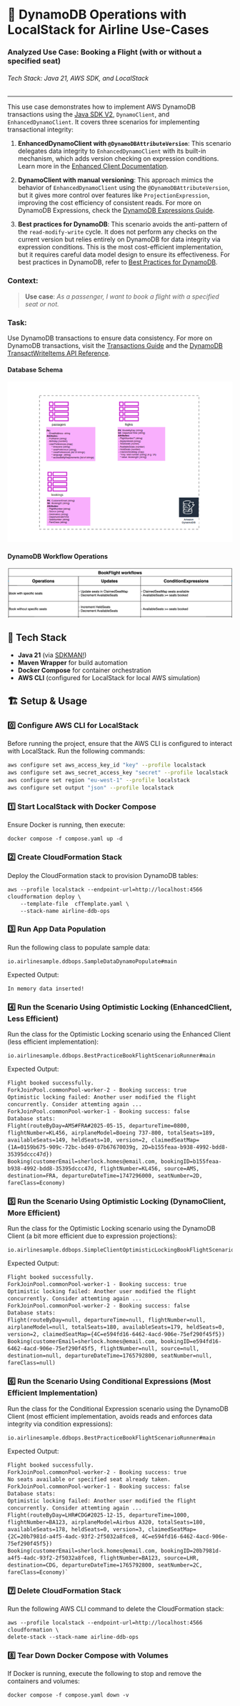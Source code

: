 # 🚀 DynamoDB Operations with LocalStack for Airline Use-Cases

### Analyzed Use Case: Booking a Flight (with or without a specified seat)

###### _Tech Stack: Java 21, AWS SDK, and LocalStack_

---

This use case demonstrates how to implement AWS DynamoDB transactions using the [Java SDK V2](https://docs.aws.amazon.com/sdk-for-java/latest/developer-guide/welcome.html), `DynamoClient`, and `EnhancedDynamoClient`. It covers three scenarios for implementing transactional integrity:

1. **EnhancedDynamoClient with `@DynamoDBAttributeVersion`**: This scenario delegates data integrity to `EnhancedDynamoClient` with its built-in mechanism, which adds version checking on expression conditions. Learn more in the [Enhanced Client Documentation](https://docs.aws.amazon.com/amazondynamodb/latest/developerguide/DynamoDBMapper.HowItWorks.html).

2. **DynamoClient with manual versioning**: This approach mimics the behavior of `EnhancedDynamoClient` using the `@DynamoDBAttributeVersion`, but it gives more control over features like `ProjectionExpression`, improving the cost efficiency of consistent reads. For more on DynamoDB Expressions, check the [DynamoDB Expressions Guide](https://docs.aws.amazon.com/amazondynamodb/latest/developerguide/Expressions.html).

3. **Best practices for DynamoDB**: This scenario avoids the anti-pattern of the `read-modify-write` cycle. It does not perform any checks on the current version but relies entirely on DynamoDB for data integrity via expression conditions. This is the most cost-efficient implementation, but it requires careful data model design to ensure its effectiveness. For best practices in DynamoDB, refer to [Best Practices for DynamoDB](https://docs.aws.amazon.com/amazondynamodb/latest/developerguide/BestPractices.html).

### Context:

> **Use case**: _As a passenger, I want to book a flight with a specified seat or not._

### Task:
Use DynamoDB transactions to ensure data consistency. For more on DynamoDB transactions, visit the [Transactions Guide](https://docs.aws.amazon.com/amazondynamodb/latest/developerguide/Transactions.html) and the [DynamoDB TransactWriteItems API Reference](https://docs.aws.amazon.com/amazondynamodb/latest/APIReference/API_TransactWriteItems.html).

#### Database Schema
![database-schema.png](database-schema.png)

#### DynamoDB Workflow Operations
![booking-workflows.png](booking-workflows.png)

## 📌 Tech Stack

- **Java 21** (via [SDKMAN!](https://sdkman.io/))
- **Maven Wrapper** for build automation
- **Docker Compose** for container orchestration
- **AWS CLI** (configured for LocalStack for local AWS simulation)

## 🏗️ Setup & Usage

### 0️⃣ Configure AWS CLI for LocalStack

Before running the project, ensure that the AWS CLI is configured to interact with LocalStack. Run the following commands:

```bash
aws configure set aws_access_key_id "key" --profile localstack
aws configure set aws_secret_access_key "secret" --profile localstack
aws configure set region "eu-west-1" --profile localstack
aws configure set output "json" --profile localstack
```

### 1️⃣ Start LocalStack with Docker Compose

Ensure Docker is running, then execute:
```shell
docker compose -f compose.yaml up -d
```

### 2️⃣ Create CloudFormation Stack

Deploy the CloudFormation stack to provision DynamoDB tables:
```shell
aws --profile localstack --endpoint-url=http://localhost:4566 cloudformation deploy \
    --template-file  cfTemplate.yaml \
    --stack-name airline-ddb-ops
```

### 3️⃣ Run App Data Population
Run the following class to populate sample data:
```shell
io.airlinesample.ddbops.SampleDataDynamoPopulate#main
```
Expected Output:
```shell
In memory data inserted!
```

### 4️⃣ Run the Scenario Using Optimistic Locking (EnhancedClient, Less Efficient)
Run the class for the Optimistic Locking scenario using the Enhanced Client (less efficient implementation):
```shell
io.airlinesample.ddbops.BestPracticeBookFlightScenarioRunner#main
```
Expected Output:
```shell
Flight booked successfully.
ForkJoinPool.commonPool-worker-2 - Booking success: true
Optimistic locking failed: Another user modified the flight concurrently. Consider attemting again ...
ForkJoinPool.commonPool-worker-1 - Booking success: false
Database stats:
Flight(routeByDay=AMS#FRA#2025-05-15, departureTime=0800, flightNumber=KL456, airplaneModel=Boeing 737-800, totalSeats=189, availableSeats=149, heldSeats=10, version=2, claimedSeatMap={1A=0159b675-909c-72bc-bd49-07b67670039g, 2D=b155feaa-b938-4992-bdd8-35395dccc47d})
Booking(customerEmail=sherlock.homes@email.com, bookingID=b155feaa-b938-4992-bdd8-35395dccc47d, flightNumber=KL456, source=AMS, destination=FRA, departureDateTime=1747296000, seatNumber=2D, fareClass=Economy)
```

### 5️⃣ Run the Scenario Using Optimistic Locking (DynamoClient, More Efficient)
Run the class for the Optimistic Locking scenario using the DynamoDB Client (a bit more efficient due to expression projections):
```shell
io.airlinesample.ddbops.SimpleClientOptimisticLockingBookFlightScenarioRunner#main
```
Expected Output:
```shell
Flight booked successfully.
ForkJoinPool.commonPool-worker-1 - Booking success: true
Optimistic locking failed: Another user modified the flight concurrently. Consider attemting again ...
ForkJoinPool.commonPool-worker-2 - Booking success: false
Database stats:
Flight(routeByDay=null, departureTime=null, flightNumber=null, airplaneModel=null, totalSeats=180, availableSeats=179, heldSeats=0, version=2, claimedSeatMap={4C=e594fd16-6462-4acd-906e-75ef290f45f5})
Booking(customerEmail=sherlock.homes@email.com, bookingID=e594fd16-6462-4acd-906e-75ef290f45f5, flightNumber=null, source=null, destination=null, departureDateTime=1765792800, seatNumber=null, fareClass=null)
```

### 6️⃣ Run the Scenario Using Conditional Expressions (Most Efficient Implementation)
Run the class for the Conditional Expression scenario using the DynamoDB Client (most efficient implementation, avoids reads and enforces data integrity via condition expressions):
```shell
io.airlinesample.ddbops.BestPracticeBookFlightScenarioRunner#main
```
Expected Output:
```shell
Flight booked successfully.
ForkJoinPool.commonPool-worker-2 - Booking success: true
No seats available or specified seat already taken.
ForkJoinPool.commonPool-worker-1 - Booking success: false
Database stats:
Optimistic locking failed: Another user modified the flight concurrently. Consider attemting again ...
Flight(routeByDay=LHR#CDG#2025-12-15, departureTime=1000, flightNumber=BA123, airplaneModel=Airbus A320, totalSeats=180, availableSeats=178, heldSeats=0, version=3, claimedSeatMap={2C=20b7981d-a4f5-4adc-93f2-2f5032a8fce8, 4C=e594fd16-6462-4acd-906e-75ef290f45f5})
Booking(customerEmail=sherlock.homes@email.com, bookingID=20b7981d-a4f5-4adc-93f2-2f5032a8fce8, flightNumber=BA123, source=LHR, destination=CDG, departureDateTime=1765792800, seatNumber=2C, fareClass=Economy)`
```

### 7️⃣ Delete CloudFormation Stack

Run the following AWS CLI command to delete the CloudFormation stack:
```shell
aws --profile localstack --endpoint-url=http://localhost:4566 cloudformation \
delete-stack --stack-name airline-ddb-ops
```

### 8️⃣ Tear Down Docker Compose with Volumes
If Docker is running, execute the following to stop and remove the containers and volumes:
```shell
docker compose -f compose.yaml down -v
```

